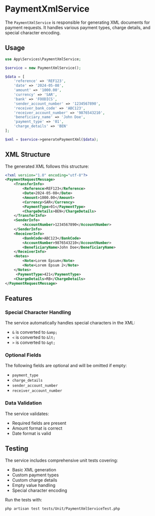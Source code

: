 # PaymentXmlService

The `PaymentXmlService` is responsible for generating XML documents for payment requests. It handles various payment types, charge details, and special character encoding.

## Usage

```php
use App\Services\PaymentXmlService;

$service = new PaymentXmlService();

$data = [
    'reference' => 'REF123',
    'date' => '2024-05-08',
    'amount' => '1000.00',
    'currency' => 'SAR',
    'bank' => 'FOODICS',
    'sender_account_number' => '1234567890',
    'receiver_bank_code' => 'ABC123',
    'receiver_account_number' => '9876543210',
    'beneficiary_name' => 'John Doe',
    'payment_type' => '01', 
    'charge_details' => 'BEN'
];

$xml = $service->generatePaymentXml($data);
```

## XML Structure

The generated XML follows this structure:

```xml
<?xml version="1.0" encoding="utf-8"?>
<PaymentRequestMessage>
    <TransferInfo>
        <Reference>REF123</Reference>
        <Date>2024-05-08</Date>
        <Amount>1000.00</Amount>
        <Currency>SAR</Currency>
        <PaymentType>01</PaymentType>
        <ChargeDetails>BEN</ChargeDetails>
    </TransferInfo>
    <SenderInfo>
        <AccountNumber>1234567890</AccountNumber>
    </SenderInfo>
    <ReceiverInfo>
        <BankCode>ABC123</BankCode>
        <AccountNumber>9876543210</AccountNumber>
        <BeneficiaryName>John Doe</BeneficiaryName>
    </ReceiverInfo>
    <Notes>
        <Note>Lorem Epsum</Note>
        <Note>Lorem Epsum 2</Note>
    </Notes>
     <PaymentType>421</PaymentType> 
    <ChargeDetails>RB</ChargeDetails> 
</PaymentRequestMessage>
```

## Features

### Special Character Handling
The service automatically handles special characters in the XML:
- `&` is converted to `&amp;`
- `<` is converted to `&lt;`
- `>` is converted to `&gt;`

### Optional Fields
The following fields are optional and will be omitted if empty:
- `payment_type`
- `charge_details`
- `sender_account_number`
- `receiver_account_number`

### Data Validation
The service validates:
- Required fields are present
- Amount format is correct
- Date format is valid

## Testing

The service includes comprehensive unit tests covering:
- Basic XML generation
- Custom payment types
- Custom charge details
- Empty value handling
- Special character encoding

Run the tests with:
```bash
php artisan test tests/Unit/PaymentXmlServiceTest.php
``` 
